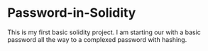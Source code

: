 # Password-in-Solidity
This is my first basic solidity project. I am starting our with a basic password all the way to a complexed password with hashing.
